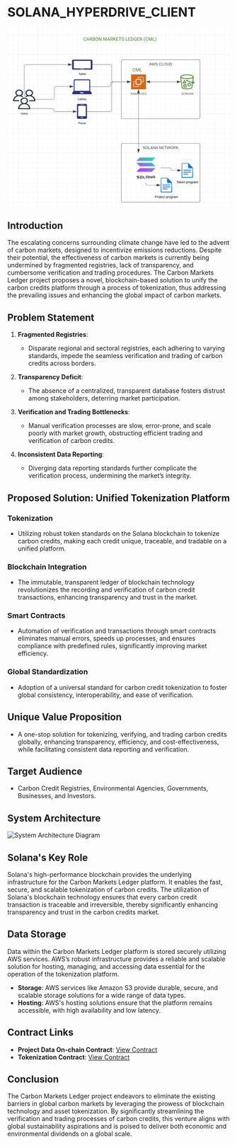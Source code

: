 # SOLANA_HYPERDRIVE_CLIENT

![Carbon Markets Ledger Logo](./src/assets/images/architecture/cml_arc.jpeg)

## Introduction

The escalating concerns surrounding climate change have led to the advent of carbon markets, designed to incentivize emissions reductions. Despite their potential, the effectiveness of carbon markets is currently being undermined by fragmented registries, lack of transparency, and cumbersome verification and trading procedures. The Carbon Markets Ledger project proposes a novel, blockchain-based solution to unify the carbon credits platform through a process of tokenization, thus addressing the prevailing issues and enhancing the global impact of carbon markets.

## Problem Statement

1. **Fragmented Registries**:

    - Disparate regional and sectoral registries, each adhering to varying standards, impede the seamless verification and trading of carbon credits across borders.

2. **Transparency Deficit**:

    - The absence of a centralized, transparent database fosters distrust among stakeholders, deterring market participation.

3. **Verification and Trading Bottlenecks**:

    - Manual verification processes are slow, error-prone, and scale poorly with market growth, obstructing efficient trading and verification of carbon credits.

4. **Inconsistent Data Reporting**:
    - Diverging data reporting standards further complicate the verification process, undermining the market’s integrity.

## Proposed Solution: Unified Tokenization Platform

### Tokenization

-   Utilizing robust token standards on the Solana blockchain to tokenize carbon credits, making each credit unique, traceable, and tradable on a unified platform.

### Blockchain Integration

-   The immutable, transparent ledger of blockchain technology revolutionizes the recording and verification of carbon credit transactions, enhancing transparency and trust in the market.

### Smart Contracts

-   Automation of verification and transactions through smart contracts eliminates manual errors, speeds up processes, and ensures compliance with predefined rules, significantly improving market efficiency.

### Global Standardization

-   Adoption of a universal standard for carbon credit tokenization to foster global consistency, interoperability, and ease of verification.

## Unique Value Proposition

-   A one-stop solution for tokenizing, verifying, and trading carbon credits globally, enhancing transparency, efficiency, and cost-effectiveness, while facilitating consistent data reporting and verification.

## Target Audience

-   Carbon Credit Registries, Environmental Agencies, Governments, Businesses, and Investors.

## System Architecture

![System Architecture Diagram](./src/assets/images/architecture/system_architecture.jpeg)

## Solana's Key Role

Solana's high-performance blockchain provides the underlying infrastructure for the Carbon Markets Ledger platform. It enables the fast, secure, and scalable tokenization of carbon credits. The utilization of Solana's blockchain technology ensures that every carbon credit transaction is traceable and irreversible, thereby significantly enhancing transparency and trust in the carbon credits market.

## Data Storage

Data within the Carbon Markets Ledger platform is stored securely utilizing AWS services. AWS’s robust infrastructure provides a reliable and scalable solution for hosting, managing, and accessing data essential for the operation of the tokenization platform.

-   **Storage**: AWS services like Amazon S3 provide durable, secure, and scalable storage solutions for a wide range of data types.
-   **Hosting**: AWS's hosting solutions ensure that the platform remains accessible, with high availability and low latency.

## Contract Links

-   **Project Data On-chain Contract**: [View Contract](https://dummylink1.com)
-   **Tokenization Contract**: [View Contract](https://dummylink2.com)

## Conclusion

The Carbon Markets Ledger project endeavors to eliminate the existing barriers in global carbon markets by leveraging the prowess of blockchain technology and asset tokenization. By significantly streamlining the verification and trading processes of carbon credits, this venture aligns with global sustainability aspirations and is poised to deliver both economic and environmental dividends on a global scale.
